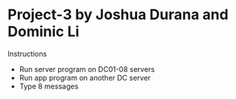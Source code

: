 # Project-3 by Joshua Durana and Dominic Li

Instructions
- Run server program on DC01-08 servers
- Run app program on another DC server
- Type 8 messages
